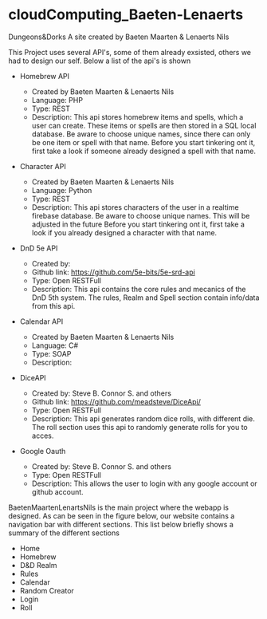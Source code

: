 # cloudComputing_Baeten-Lenaerts

Dungeons&Dorks
A site created by Baeten Maarten & Lenaerts Nils


This Project uses several API's, some of them already exsisted, others we had to design our self. Below a list of the api's is shown
- Homebrew API
	- Created by Baeten Maarten & Lenaerts Nils
	- Language: PHP
	- Type: REST
	- Description:
		This api stores homebrew items and spells, which a user can create. These items or spells are then stored in a SQL local database.
		Be aware to choose unique names, since there can only be one item or spell with that name. 
		Before you start tinkering ont it, first take a look if someone already designed a spell with that name.
	
- Character API
	- Created by Baeten Maarten & Lenaerts Nils
	- Language: Python
	- Type: REST
	- Description:
		This api stores characters of the user in a realtime firebase database.
		Be aware to choose unique names. This will be adjusted in the future 
		Before you start tinkering ont it, first take a look if you already designed a character with that name.

- DnD 5e API
	- Created by:
	- Github link: https://github.com/5e-bits/5e-srd-api
	- Type: Open RESTFull 
	- Description:
		This api contains the core rules and mecanics of the DnD 5th system.
		The rules, Realm and Spell section contain info/data from this api.

- Calendar API
	- Created by Baeten Maarten & Lenaerts Nils
	- Language: C#
	- Type: SOAP
	- Description:

- DiceAPI
	- Created by: Steve B. Connor S. and others
	- Github link: https://github.com/meadsteve/DiceApi/
	- Type: Open RESTFull 
	- Description:
		This api generates random dice rolls, with different die.
		The roll section uses this api to randomly generate rolls for you to acces.

- Google Oauth 
	- Created by: Steve B. Connor S. and others
	- Type: Open RESTFull 
	- Description:
		This allows the user to login with any google account or github account.


BaetenMaartenLenartsNils is the main project where the webapp is designed. As can be seen in the figure below, our website contains a navigation bar with different sections. 
This list below briefly shows a summary of the different sections
- Home
- Homebrew
- D&D Realm
- Rules
- Calendar
- Random Creator
- Login
- Roll
	
